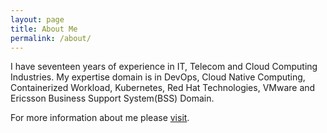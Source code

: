```yaml
---
layout: page
title: About Me
permalink: /about/
---
```


I have seventeen years of experience in IT, Telecom and Cloud Computing Industries. My expertise domain is in DevOps, Cloud Native Computing, Containerized Workload, Kubernetes, Red Hat Technologies, VMware and Ericsson Business Support System(BSS) Domain.

For more information about me please [visit](https://arif332.github.io).